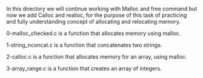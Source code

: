 In this directory we will continue working with Malloc and free command but now
we add Calloc and realloc, for the purpose of this task of practicing and fully
understanding concept of allocating and relocating memory.

0-malloc_checked.c is a function that allocates memory using malloc.

1-string_nconcat.c is a function that concatenates two strings.

2-calloc.c is a function that allocates memory for an array, using malloc.

3-array_range.c is a function that creates an array of integers.
